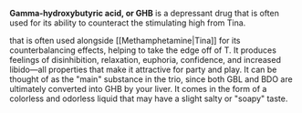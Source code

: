 **Gamma-hydroxybutyric acid, or GHB** is a depressant drug that is often used for its ability to counteract the stimulating high from Tina.

that is often used alongside [[Methamphetamine|Tina]] for its counterbalancing effects, helping to take the edge off of T. It produces feelings of disinhibition, relaxation, euphoria, confidence, and increased libido—all properties that make it attractive for party and play. It can be thought of as the "main" substance in the trio, since both GBL and BDO are ultimately converted into GHB by your liver. It comes in the form of a colorless and odorless liquid that may have a slight salty or "soapy" taste.